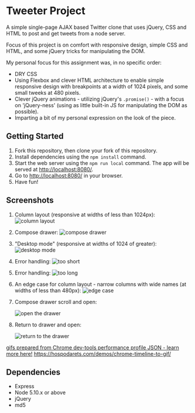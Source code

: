 # Tweeter Project

A simple single-page AJAX based Twitter clone that uses jQuery, CSS and HTML to post and get tweets from a node server. 

Focus of this project is on comfort with responsive design, simple CSS and HTML, and some jQuery tricks for manipulating the DOM.

My personal focus for this assignment was, in no specific order:
* DRY CSS
* Using Flexbox and clever HTML architecture to enable simple responsive design with breakpoints at a width of 1024 pixels, and some small tweeks at 480 pixels.
* Clever jQuery animations - utilizing jQuery's `.promise()` - with a focus on 'jQuery-ness' (using as little built-in JS for manipulating the DOM as possible).
* Imparting a bit of my personal expression on the look of the piece.


## Getting Started

1. Fork this repository, then clone your fork of this repository.
2. Install dependencies using the `npm install` command.
3. Start the web server using the `npm run local` command. The app will be served at <http://localhost:8080/>.
4. Go to <http://localhost:8080/> in your browser.
5. Have fun!

## Screenshots

1. Column layout (responsive at widths of less than 1024px):
![column layout](readme/column-layout.png)

2. Compose drawer:
![compose drawer](readme/compose-drawer.png)

3. "Desktop mode" (responsive at widths of 1024 of greater):
![desktop mode](readme/desktop-layout.png)

4. Error handling:
![too short](readme/error-1.png)

5. Error handling:
![too long](readme/error-2.png)

6. An edge case for column layout - narrow columns with wide names (at widths of less than 480px):
![edge case](readme/narrow-layout.png)

7. Compose drawer scroll and open:

    ![open the drawer](readme/anim-1.gif)

8. Return to drawer and open:

    ![return to the drawer](readme/anim-2.gif)


[gifs prepared from Chrome dev-tools performance profile JSON - learn more here!](https://hospodarets.com/demos/chrome-timeline-to-gif/) https://hospodarets.com/demos/chrome-timeline-to-gif/

## Dependencies

- Express
- Node 5.10.x or above
- jQuery
- md5
